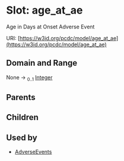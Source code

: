 
# Slot: age_at_ae


Age in Days at Onset Adverse Event

URI: [https://w3id.org/pcdc/model/age_at_ae](https://w3id.org/pcdc/model/age_at_ae)


## Domain and Range

None &#8594;  <sub>0..1</sub> [Integer](types/Integer.md)

## Parents


## Children


## Used by

 * [AdverseEvents](AdverseEvents.md)

